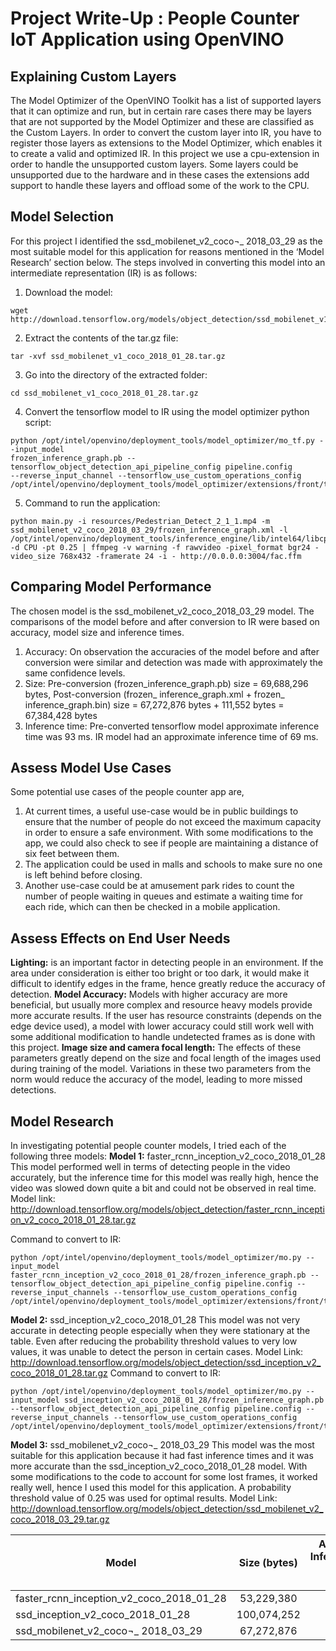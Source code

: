 # Project Write-Up : People Counter IoT Application using OpenVINO

## Explaining Custom Layers

The Model Optimizer of the OpenVINO Toolkit has a list of supported layers that it can optimize and run, but in certain rare cases there may be layers that are not supported by the Model Optimizer and these are classified as the Custom Layers. 
In order to convert the custom layer into IR, you have to register those layers as extensions to the Model Optimizer, which enables it to create a valid and optimized IR. In this project we use a cpu-extension in order to handle the unsupported custom layers. Some layers could be unsupported due to the hardware and in these cases the extensions add support to handle these layers and offload some of the work to the CPU.

## Model Selection

For this project I identified the ssd_mobilenet_v2_coco¬_ 2018_03_29 as the most suitable model for this application for reasons mentioned in the ‘Model Research’ section below. The steps involved in converting this model into an intermediate representation (IR) is as follows:
1. Download the model:
```
wget http://download.tensorflow.org/models/object_detection/ssd_mobilenet_v1_coco_2018_01_28.tar.gz
```

2. Extract the contents of the tar.gz file:
```
tar -xvf ssd_mobilenet_v1_coco_2018_01_28.tar.gz
```

3. Go into the directory of the extracted folder:
```
cd ssd_mobilenet_v1_coco_2018_01_28.tar.gz
```

4. Convert the tensorflow model to IR using the model optimizer python script:
```
python /opt/intel/openvino/deployment_tools/model_optimizer/mo_tf.py --input_model
frozen_inference_graph.pb --tensorflow_object_detection_api_pipeline_config pipeline.config                           --reverse_input_channel --tensorflow_use_custom_operations_config
/opt/intel/openvino/deployment_tools/model_optimizer/extensions/front/tf/ssd_v2_support.json 
```

5. Command to run the application:
```
python main.py -i resources/Pedestrian_Detect_2_1_1.mp4 -m ssd_mobilenet_v2_coco_2018_03_29/frozen_inference_graph.xml -l /opt/intel/openvino/deployment_tools/inference_engine/lib/intel64/libcpu_extension_sse4.so -d CPU -pt 0.25 | ffmpeg -v warning -f rawvideo -pixel_format bgr24 -video_size 768x432 -framerate 24 -i - http://0.0.0.0:3004/fac.ffm
```


## Comparing Model Performance

The chosen model is the ssd_mobilenet_v2_coco_2018_03_29 model. The comparisons of the model before and after conversion to IR were based on accuracy, model size and inference times.
1. Accuracy: On observation the accuracies of the model before and after conversion were similar and detection was  made with approximately the same confidence levels.
2. Size: Pre-conversion (frozen_inference_graph.pb) size = 69,688,296 bytes, Post-conversion (frozen_ inference_graph.xml + frozen_ inference_graph.bin) size = 67,272,876 bytes + 111,552 bytes = 67,384,428 bytes 
3. Inference time: Pre-converted tensorflow model approximate inference time was 93 ms. IR model had an approximate inference time of 69 ms.


## Assess Model Use Cases

Some potential use cases of the people counter app are,
1. At current times, a useful use-case would be in public buildings to ensure that the number of people do not exceed the maximum capacity in order to ensure a safe environment. With some modifications to the app, we could also check to see if people are maintaining a distance of six feet between them.
2. The application could be used in malls and schools to make sure no one is left behind before closing.
3. Another use-case could be at amusement park rides to count the number of people waiting in queues and estimate a waiting time for each ride, which can then be checked in a mobile application.

## Assess Effects on End User Needs

**Lighting:** is an important factor in detecting people in an environment. If the area under consideration is either too bright or too dark, it would make it difficult to identify edges in the frame, hence greatly reduce the accuracy of detection.
**Model Accuracy:** Models with higher accuracy are more beneficial, but usually more complex and resource heavy models provide more accurate results. If the user has resource constraints (depends on the edge device used), a model with lower accuracy could still work well with some additional modification to handle undetected frames as is done with this project.
**Image size and camera focal length:** The effects of these parameters greatly depend on the size and focal length of the images used during training of the model. Variations in these two parameters from the norm would reduce the accuracy of the model, leading to more missed detections.


## Model Research

In investigating potential people counter models, I tried each of the following three models:
**Model 1:** faster_rcnn_inception_v2_coco_2018_01_28
This model performed well in terms of detecting people in the video accurately, but the inference time for this model was really high, hence the video was slowed down quite a bit and could not be observed in real time.
Model link: http://download.tensorflow.org/models/object_detection/faster_rcnn_inception_v2_coco_2018_01_28.tar.gz

Command to convert to IR:
```
python /opt/intel/openvino/deployment_tools/model_optimizer/mo.py --input_model faster_rcnn_inception_v2_coco_2018_01_28/frozen_inference_graph.pb --tensorflow_object_detection_api_pipeline_config pipeline.config --reverse_input_channels --tensorflow_use_custom_operations_config /opt/intel/openvino/deployment_tools/model_optimizer/extensions/front/tf/faster_rcnn_support.json
```

**Model 2:** ssd_inception_v2_coco_2018_01_28
This model was not very accurate in detecting people especially when they were stationary at the table. Even after reducing the probability threshold values to very low values, it was unable to detect the person in certain cases.
Model Link: http://download.tensorflow.org/models/object_detection/ssd_inception_v2_coco_2018_01_28.tar.gz
Command to convert to IR:
```
python /opt/intel/openvino/deployment_tools/model_optimizer/mo.py --input_model ssd_inception_v2_coco_2018_01_28/frozen_inference_graph.pb --tensorflow_object_detection_api_pipeline_config pipeline.config --reverse_input_channels --tensorflow_use_custom_operations_config /opt/intel/openvino/deployment_tools/model_optimizer/extensions/front/tf/ssd_v2_support.json
```

**Model 3:** ssd_mobilenet_v2_coco¬_ 2018_03_29
This model was the most suitable for this application because it had fast inference times and it was more accurate than the ssd_inception_v2_coco_2018_01_28 model. With some modifications to the code to account for some lost frames, it worked really well, hence I used this model for this application. A probability threshold value of 0.25 was used for optimal results.
Model Link: http://download.tensorflow.org/models/object_detection/ssd_mobilenet_v2_coco_2018_03_29.tar.gz

| Model                                     | Size (bytes)        | Approx. Inference time (ms) |
| ------------------------------            |:-------------------:| ---------------------------:|
| faster_rcnn_inception_v2_coco_2018_01_28  | 53,229,380          | 852                         |
| ssd_inception_v2_coco_2018_01_28          | 100,074,252         | 156                         |
| ssd_mobilenet_v2_coco¬_ 2018_03_29        | 67,272,876          | 69                          |